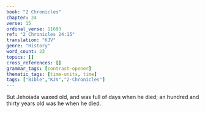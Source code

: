 ```yaml
---
book: "2 Chronicles"
chapter: 24
verse: 15
ordinal_verse: 11693
ref: "2 Chronicles 24:15"
translation: "KJV"
genre: "History"
word_count: 23
topics: []
cross_references: []
grammar_tags: [contrast-opener]
thematic_tags: [time-units, time]
tags: ["Bible","KJV","2-Chronicles"]
---
```

But Jehoiada waxed old, and was full of days when he died; an hundred and thirty years old was he when he died.
